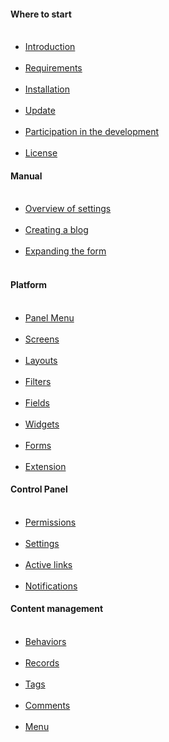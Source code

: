 <h4 class="text-orchid font-thin"> Where to start </h4>
<ul class="toc-links">
    <li> <a href="/en/docs" title="ORCHID is ..."> Introduction </a> </li>
    <li> <a href="/en/docs/requirements/" title="This manual contains detailed system requirements for installing ORCHID on the Laravel Framework"> Requirements </a> </li>
    <li> <a href="/en/docs/installation/" title="This guide covers preparation, running the installation script and steps that must be performed after the installation script is completed"> Installation </a> </li>
    <li> <a href="/en/docs/upgrade/"> Update </a> </li>
    <li> <a href="/en/docs/contributors/"> Participation in the development </a> </li>
    <li> <a href="/en/docs/license/"> License </a> </li>
</ul>

<h4 class="text-orchid font-thin"> Manual </h4>
<ul class="toc-links">
    <li> <a href="/en/docs/configuration/"> Overview of settings </a> </li>
    <!-- <li> <a href="/en/docs/authentication/"> Authorization </a> </li> -->
    <li> <a href="/en/docs/tutorial_blog/"> Creating a blog </a> </li>
    <li> <a href="/en/docs/tutorial_phpinfo/"> Expanding the form </a> </li>
     <!-- <li> <a href="/en/docs/tutorial_clinic/"> Application Development </a> </li> -->
     <!-- <li> <a href="/en/docs/tutorial_monitor/"> Developing a package </a> </li> -->
</ul>

<h4 class="text-orchid font-thin"> Platform </h4>
<ul class="toc-links">
    <li> <a href="/en/docs/panel_menu/"> Panel Menu </a> </li>
    <li> <a href="/en/docs/screens/"> Screens </a> </li>
    <li> <a href="/en/docs/layouts/"> Layouts </a> </li>
    <li> <a href="/en/docs/filters/"> Filters </a> </li>
    <li> <a href="/en/docs/field/"> Fields </a> </li>
    <li> <a href="/en/docs/widget/"> Widgets </a> </li>
    <li> <a href="/en/docs/form/"> Forms </a> </li>
    <li> <a href="/en/docs/extension/"> Extension </a> </li>
</ul>

<h4 class="text-orchid font-thin"> Control Panel </h4>
<ul class="toc-links">
    <li> <a href="/en/docs/access/"> Permissions </a> </li>
    <li> <a href="/en/docs/settings/"> Settings </a> </li>
    <li> <a href="/en/docs/active/"> Active links </a> </li>
    <li> <a href="/en/docs/alert/"> Notifications </a> </li>
</ul>

<h4 class="text-orchid font-thin"> Content management </h4>
<ul class="toc-links">
    <li> <a href="/en/docs/behaviors/"> Behaviors </a> </li>
    <li> <a href="/en/docs/post/"> Records </a> </li>
    <li> <a href="/en/docs/tags/"> Tags </a> </li>
    <li> <a href="/en/docs/comments" title="Working with comments in ORCHID"> Comments </a> </li>
    <li> <a href="/en/docs/menu/" title="OrchID menu management, menu links and user settings and menu options."> Menu </a> </li>
</ul>
